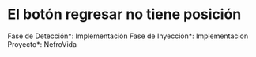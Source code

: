 # El botón regresar no tiene posición

Fase de Detección*: Implementación
Fase de Inyección*: Implementacion
Proyecto*: NefroVida